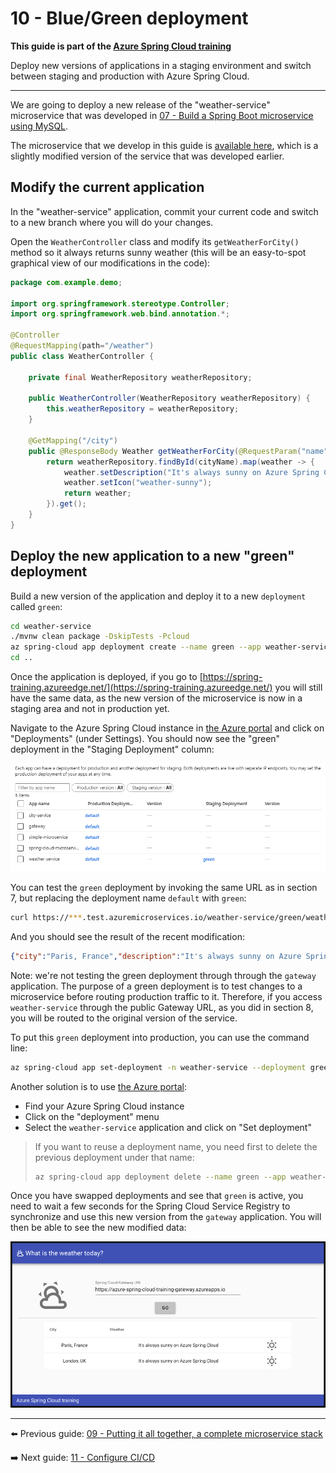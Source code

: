 # 10 - Blue/Green deployment

__This guide is part of the [Azure Spring Cloud training](../README.md)__

Deploy new versions of applications in a staging environment and switch between staging and production with Azure Spring Cloud.

---

We are going to deploy a new release of the "weather-service" microservice that was developed in [07 - Build a Spring Boot microservice using MySQL](../07-build-a-spring-boot-microservice-using-mysql/README.md).

The microservice that we develop in this guide is [available here](weather-service/), which is a slightly modified version of the service that was developed earlier.

## Modify the current application

In the "weather-service" application, commit your current code and switch to a new branch where you will do your changes.

Open the `WeatherController` class and modify its `getWeatherForCity()` method so it always returns sunny weather (this will be an easy-to-spot graphical view of our modifications in the code):

```java
package com.example.demo;

import org.springframework.stereotype.Controller;
import org.springframework.web.bind.annotation.*;

@Controller
@RequestMapping(path="/weather")
public class WeatherController {

    private final WeatherRepository weatherRepository;

    public WeatherController(WeatherRepository weatherRepository) {
        this.weatherRepository = weatherRepository;
    }

    @GetMapping("/city")
    public @ResponseBody Weather getWeatherForCity(@RequestParam("name") String cityName) {
        return weatherRepository.findById(cityName).map(weather -> {
            weather.setDescription("It's always sunny on Azure Spring Cloud");
            weather.setIcon("weather-sunny");
            return weather;
        }).get();
    }
}
```

## Deploy the new application to a new "green" deployment

Build a new version of the application and deploy it to a new `deployment` called `green`:

```bash
cd weather-service
./mvnw clean package -DskipTests -Pcloud
az spring-cloud app deployment create --name green --app weather-service --jar-path target/demo-0.0.1-SNAPSHOT.jar
cd ..
```

Once the application is deployed, if you go to [https://spring-training.azureedge.net/](https://spring-training.azureedge.net/) you will still have the same data, as the new version of the microservice is now in a staging area and not in production yet.

Navigate to the Azure Spring Cloud instance in [the Azure portal](https://portal.azure.com/?WT.mc_id=azurespringcloud-github-judubois) and click on "Deployments" (under Settings). You should now see the "green" deployment in the "Staging Deployment" column:

![Deployment Pane](media/02-deployment-pane.png)

You can test the `green` deployment by invoking the same URL as in section 7, but replacing the deployment name `default` with `green`:

```bash
curl https://***.test.azuremicroservices.io/weather-service/green/weather/city?name=Paris%2C%20France
```

And you should see the result of the recent modification:

```json
{"city":"Paris, France","description":"It's always sunny on Azure Spring Cloud","icon":"weather-sunny"}
```

Note: we're not testing the green deployment through through the `gateway` application. The purpose of a green deployment is to test changes to a microservice before routing production traffic to it. Therefore, if you access `weather-service` through the public Gateway URL, as you did in section 8, you will be routed to the original version of the service.

To put this `green` deployment into production, you can use the command line:

```bash
az spring-cloud app set-deployment -n weather-service --deployment green
```

Another solution is to use [the Azure portal](https://portal.azure.com/?WT.mc_id=azurespringcloud-github-judubois):

- Find your Azure Spring Cloud instance
- Click on the "deployment" menu
- Select the `weather-service` application and click on "Set deployment"

> If you want to reuse a deployment name, you need first to delete the previous deployment under that name:
>
> ```bash
> az spring-cloud app deployment delete --name green --app weather-service
> ```

Once you have swapped deployments and see that `green` is active, you need to wait a few seconds for the Spring Cloud Service Registry to synchronize and use this new version from the `gateway` application. You will then be able to see the new modified data:

![Green deployment](media/01-green-deployment.png)

---

⬅️ Previous guide: [09 - Putting it all together, a complete microservice stack](../09-putting-it-all-together-a-complete-microservice-stack/README.md)

➡️ Next guide: [11 - Configure CI/CD](../11-configure-ci-cd/README.md)

